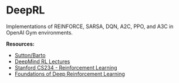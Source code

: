 # DeepRL
Implementations of REINFORCE, SARSA, DQN, A2C, PPO, and A3C in OpenAI Gym environments. 

**Resources:**
- [Sutton/Barto](http://www.incompleteideas.net/book/the-book-2nd.html)
- [DeepMind RL Lectures](https://www.youtube.com/playlist?list=PLqYmG7hTraZBKeNJ-JE_eyJHZ7XgBoAyb)
- [Stanford CS234 - Reinforcement Learning](https://www.youtube.com/watch?v=FgzM3zpZ55o&list=PLoROMvodv4rOSOPzutgyCTapiGlY2Nd8u)
- [Foundations of Deep Reinforcement Learning](https://www.oreilly.com/library/view/foundations-of-deep/9780135172490/)

